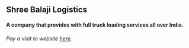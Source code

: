 ## Shree Balaji Logistics

#### A company that provides with full truck loading services all over India.

###### Pay a visit to website [here](http://shreebalajigrp.com/).
